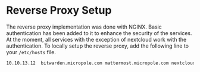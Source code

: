 # Reverse Proxy Setup
The reverse proxy implementation was done with NGINX. Basic authentication has been added to it to enhance the security of the services. At the moment, all services with the exception of nextcloud work with the authentication. To locally setup the reverse proxy, add the following line to your ```/etc/hosts``` file. 

```sh
10.10.13.12  bitwarden.micropole.com mattermost.micropole.com nextcloud.micropole.com jitsi.micropole.com invoiceninja.micropole.com syncthing.micropole.com drawio.micropole.com codimd.micropole.com logseq.micropole.com
```
